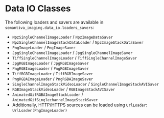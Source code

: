 # Data IO Classes

The following loaders and savers are available in `semantiva_imaging.data_io.loaders_savers`:

- `NpzSingleChannelImageLoader` / `NpzImageDataSaver`
- `NpzSingleChannelImageStackDataLoader` / `NpzImageStackDataSaver`
- `PngImageLoader` / `PngImageSaver`
- `JpgSingleChannelImageLoader` / `JpgSingleChannelImageSaver`
- `TiffSingleChannelImageLoader` / `TiffSingleChannelImageSaver`
- `JpgRGBImageLoader` / `JpgRGBImageSaver`
- `PngRGBImageLoader` / `PngRGBImageSaver`
- `TiffRGBImageLoader` / `TiffRGBImageSaver`
- `PngRGBAImageLoader` / `PngRGBAImageSaver`
- `SingleChannelImageStackVideoLoader` / `SingleChannelImageStackAVISaver`
- `RGBImageStackVideoLoader` / `RGBImageStackAVISaver`
- `AnimatedGifRGBAImageStackLoader` / `AnimatedGifSinglechannelImageStackSaver`
- Additionally, HTTP/HTTPS sources can be loaded using `UrlLoader`: `UrlLoader(PngImageLoader)`
